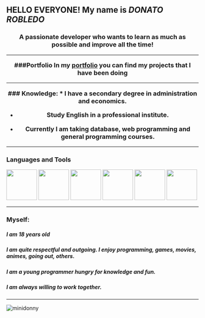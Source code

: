 ## HELLO EVERYONE! My name is *DONATO ROBLEDO*
<h3 align="center">A passionate developer who wants to learn as much as possible and improve all the time!

<hr>
###Portfolio
 In my <a href="">portfolio</a> you can find my projects that I have been doing
<hr>
### Knowledge:
  * I have a secondary degree in administration and economics.
  
  * Study English in a professional institute.
  
  * Currently I am taking database, web programming and general programming courses.
  
<hr>

### Languages ​​and Tools
<img src="https://encrypted-tbn0.gstatic.com/images?q=tbn:ANd9GcSeKXebshKzrBj9tc6DFj-iv46H_ePITihX6082ymkqOv1eucdQAr9nzW6LYFB6c1msXIc&usqp=CAU" width="80px"> <img src="https://img.freepik.com/ free-icons/css_318-698167.jpg" width="80px"> <img src="https://i.blogs.es/8d2420/650_1000_java/1366_2000.png" width="80px"> <img src="https://www.liveagent.com/app/uploads/2020/11/MySQL-Logo.png" width="80px"> <img src="https://upload.wikimedia.org/wikipedia/commons/thumb/9/99/Unofficial_JavaScript_logo_2.svg/1200px-Unofficial_JavaScript_logo_2.svg.png" width="80px"> <img src="https://cdn.pixabay.com/photo/2022/01/30/13/33/github-6980894_1280.png" width="80px ">

<hr>

### Myself:
 ##### I am 18 years old
 ##### I am quite respectful and outgoing. I enjoy programming, games, movies, animes, going out, others.
 ##### I am a young programmer hungry for knowledge and fun.
 ##### I am always willing to work together.
 
<hr>



<p> <img align="center" src="https://github-readme-stats.vercel.app/api?username=minidonny&show_icons=true&locale=en" alt="minidonny" /></p>



